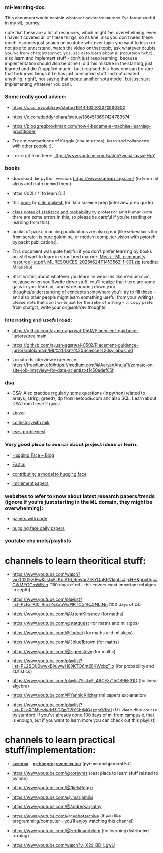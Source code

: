 ### ml-learning-doc

This document would contain whatever advice/resources I’ve found useful in my ML journey. 

note that these are a lot of resources, which might feel overwhelming, even I haven't covered all of these things, so its fine, also you don't need these much resouces just search on youtube whatever topic you want to learn or not able to understand, watch the video on that topic, ask whatever doubts you've from chatgpt/sonnet. yes, use ai to learn about ai (recursion hehe). also learn and implement stuff - don't just keep learning, because implementation should also be done (i did this mistake in the starting, just learned and didn't applied much - but i realised this: how one can be sure that he knows things if he has just consumed stuff and not created anything, right?, not saying that create another sota model, but just start implementing whatever you can).

### Some really good advice:

- https://x.com/yoobinray/status/1844460463670886902

- https://x.com/daddynohara/status/1864513697424789574

- https://blog.gregbrockman.com/how-i-became-a-machine-learning-practitioner

- Try out competitions of Kaggle (one at a time), learn and collaborate with other people :).

- Learn git from here: https://www.youtube.com/watch?v=mJ-qvsxPHpY

### books 

- download the python version: https://www.statlearning.com/ (to learn ml algos and math behind them)
- https://d2l.ai/ (to learn DL)
- this [book](https://drive.google.com/file/d/1tb2-tkoeO8Hcr34y_ABDAe2MyCOdW6oB/view?usp=sharing) by [nitin mukesh](https://www.linkedin.com/in/nitinmukeshiitb) for data science prep (interview prep guide).
- [class notes of statistics and probability](https://drive.google.com/file/d/14PJg_68luGKZ7pTWKLiayrMFqmZ1GGEc/view?usp=sharing) by professor amit kumar (note: there are some errors in this, so please be careful if you're reading or learning from this).
- books of packt, manning publications are also great (like sebestian's llm from scratch is pure goldmine, or modern computer vision with pytorch by packt publications).

- This document was quite helpful if you don’t prefer learning by books but still want to learn in structured manner: [Mech - ML community resource list.pdf](https://drive.google.com/file/d/1uG3kMT51sEfZZAUatOvna_1uieaaK15z/view?usp=sharing), [ML RESOUCES-20250624T145356Z-1-001.zip](https://drive.google.com/file/d/1ROdHTGgtuvN_igUWmqr8LUoZ-NNF-8BD/view?usp=sharing) 
(credits: [Mitanshu](https://www.linkedin.com/in/mitanshu-chakrawarty-a312081b4))

- Start writing about whatever you learn on websites like medium.com, because when you'll write down stuff, you'll realize that there are some gaps in your learning, and while pouring down your thoughts/understanding of concepts somewhere you'll try to fill those - and also other people might learn something useful from your writings, please note that don't write just for the sake of writing - or copy paste from chatgpt, write your *original/raw* thoughts!

### Interesting and useful read: 

- https://github.com/ayush-agarwal-0502/Placement-guidance-juniors/tree/main

- https://github.com/ayush-agarwal-0502/Placement-guidance-juniors/blob/main/ML%20Data%20Science%20syllabus.md

- zomato ds interview experience: https://freedium.cfd/https://medium.com/@AaryanAhuja11/zomato-on-site-job-interview-for-data-scientist-f1d50adef05f

### dsa

- DSA: Also practice regularly some questions (in python) related to arrays, string, greedy, dp from leetcode.com and also SQL. Learn about DSA from these 2 guys:

- [striver](https://takeuforward.org/strivers-a2z-dsa-course/strivers-a2z-dsa-course-sheet-2/)

- [codestorywith mik](https://www.youtube.com/@codestorywithMIK)

- [cses problemest](https://cses.fi/problemset/)


### Very good place to search about project ideas or learn: 

- [Hugging Face – Blog](https://huggingface.co/blog)

- [Fast.ai](https://www.fast.ai/)

- [contributing a model to hugging face](https://docs.google.com/document/d/17klnzZYQ6SAgQodQXQJMDoM0Popq-MuvpVvsW2EsHOI/edit?usp=sharing)

- [implement papers](https://www.reddit.com/r/MachineLearning/comments/8vmuet/d_what_deep_learning_papers_should_i_implement_to/)

### websites to refer to know about latest research papers/trends (ignore if you’re just starting in the ML domain, they might be overwhelming):

- [papers with code](https://paperswithcode.com/)

- [hugging face daily papers](https://huggingface.co/papers)

### youtube channels/playlists

# channels to learn theoritical stuff: 

- https://www.youtube.com/watch?v=ZftI2fEz0Fw&list=PLKnIA16_Rmvbr7zKYQuBfsVkjoLcJgxHH&pp=0gcJCWMEOCosWNin (100 days of ml - this covers most important ml algos in depth)

- https://www.youtube.com/playlist?list=PLKnIA16_RmvYuZauWaPlRTC54KxSNLtNn (100 days of DL)

- https://www.youtube.com/@ArtemKirsanov (for maths)

- https://www.youtube.com/@statquest (for maths and ml algos)

- https://www.youtube.com/@fodoai (for maths and ml algos)

- https://www.youtube.com/@3blue1brown (for maths)

- https://www.youtube.com/@Eigensteve (for maths)
  
- https://www.youtube.com/playlist?list=PL2SOU6wwxB0uwwH80KTQ6ht66KWxbzTIo (for probability and statistics)

- https://www.youtube.com/playlist?list=PL49CF3715CB9EF31D (for linear algebra)

- https://www.youtube.com/@YannicKilcher (ml papers explanation)

- https://www.youtube.com/playlist?list=PLoROMvodv4rMiGQp3WXShtMGgzqpfVfbU (ML deep dive course by stanford, if you've already done 100 days of ml from campus x, that is enough, but if you want to learn more you can check out this playlist)

# channels to learn practical stuff/implementation: 

- [sentdex](https://www.youtube.com/@sentdex) - [pythonprogramming.net](https://pythonprogramming.net/) (python and general ML)

- https://www.youtube.com/@coreyms (best place to learn stuff related to python)

- https://www.youtube.com/@NielsRogge 

- https://www.youtube.com/@umarjamilai

- https://www.youtube.com/@AndrejKarpathy

- https://www.youtube.com/@geohotarchive (if you like programming/computer - you'll enjoy watching this channel)

- https://www.youtube.com/@FerdinandMom (for learning distributed training)

- https://www.youtube.com/watch?v=X2b_BD_LgwU
